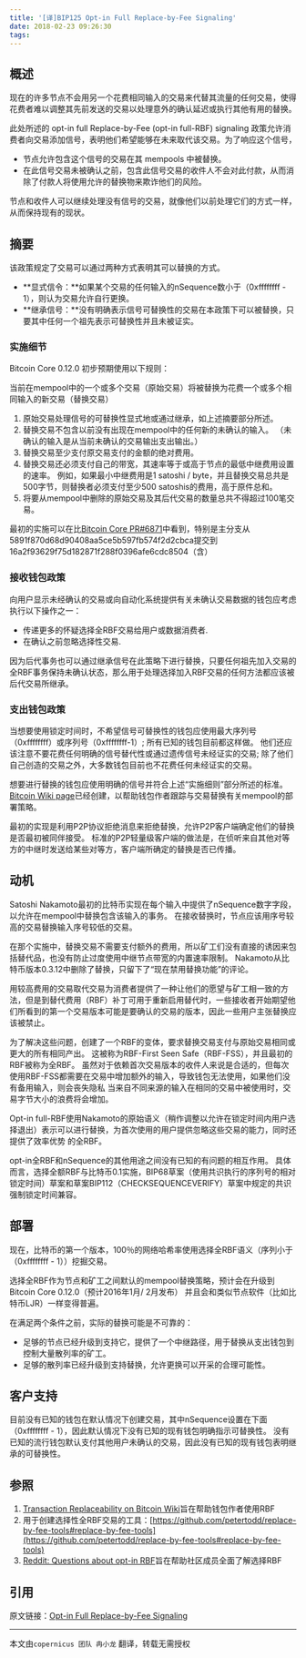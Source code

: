 ```yaml
---
title: '[译]BIP125 Opt-in Full Replace-by-Fee Signaling'
date: 2018-02-23 09:26:30
tags:
---
```

## 概述

现在的许多节点不会用另一个花费相同输入的交易来代替其流量的任何交易，使得花费者难以调整其先前发送的交易以处理意外的确认延迟或执行其他有用的替换。

此处所述的 opt-in full Replace-by-Fee (opt-in full-RBF) signaling 政策允许消费者向交易添加信号，表明他们希望能够在未来取代该交易。为了响应这个信号，

* 节点允许包含这个信号的交易在其 mempools 中被替换。
* 在此信号交易未被确认之前，包含此信号交易的收件人不会对此付款，从而消除了付款人将使用允许的替换物来欺诈他们的风险。

节点和收件人可以继续处理没有信号的交易，就像他们以前处理它们的方式一样，从而保持现有的现状。

## 摘要

该政策规定了交易可以通过两种方式表明其可以替换的方式。

* **显式信令：**如果某个交易的任何输入的nSequence数小于（0xffffffff - 1），则认为交易允许自行更换。
* **继承信号：**没有明确表示信号可替换性的交易在本政策下可以被替换，只要其中任何一个祖先表示可替换性并且未被证实。

### 实施细节

Bitcoin Core 0.12.0 初步预期使用以下规则：

当前在mempool中的一个或多个交易（原始交易）将被替换为花费一个或多个相同输入的新交易（替换交易）

1. 原始交易处理信号的可替换性显式地或通过继承，如上述摘要部分所述。
2. 替换交易不包含以前没有出现在mempool中的任何新的未确认的输入。 （未确认的输入是从当前未确认的交易输出支出输出。）
3. 替换交易至少支付原交易支付的金额的绝对费用。
4. 替换交易还必须支付自己的带宽，其速率等于或高于节点的最低中继费用设置的速率。 例如，如果最小中继费用是1 satoshi / byte，并且替换交易总共是500字节，则替换者必须支付至少500 satoshis的费用，高于原件总和。
5. 将要从mempool中删除的原始交易及其后代交易的数量总共不得超过100笔交易。

最初的实施可以在比[Bitcoin Core PR#6871](https://github.com/bitcoin/bitcoin/pull/6871)中看到，特别是主分支从5891f870d68d90408aa5ce5b597fb574f2d2cbca提交到16a2f93629f75d182871f288f0396afe6cdc8504（含）

### 接收钱包政策
向用户显示未经确认的交易或向自动化系统提供有关未确认交易数据的钱包应考虑执行以下操作之一：

* 传递更多的怀疑选择全RBF交易给用户或数据消费者.
* 在确认之前忽略选择性交易.

因为后代事务也可以通过继承信号在此策略下进行替换，只要任何祖先加入交易的全RBF事务保持未确认状态，那么用于处理选择加入RBF交易的任何方法都应该被后代交易所继承。

### 支出钱包政策
当想要使用锁定时间时，不希望信号可替换性的钱包应使用最大序列号（0xffffffff）或序列号（0xffffffff-1）; 所有已知的钱包目前都这样做。 他们还应该注意不要花费任何明确的信号替代性或通过遗传信号未经证实的交易; 除了他们自己创造的交易之外，大多数钱包目前也不花费任何未经证实的交易。

想要进行替换的钱包应使用明确的信号并符合上述“实施细则”部分所述的标准。 [Bitcoin Wiki page](https://en.bitcoin.it/wiki/Transaction_replacement)已经创建，以帮助钱包作者跟踪与交易替换有关mempool的部署策略。

最初的实现是利用P2P协议拒绝消息来拒绝替换，允许P2P客户端确定他们的替换是否最初被同伴接受。 标准的P2P轻量级客户端的做法是，在侦听来自其他对等方的中继时发送给某些对等方，客户端所确定的替换是否已传播。
## 动机

Satoshi Nakamoto最初的比特币实现在每个输入中提供了nSequence数字字段，以允许在mempool中替换包含该输入的事务。 在接收替换时，节点应该用序号较高的交易替换输入序号较低的交易。

在那个实施中，替换交易不需要支付额外的费用，所以矿工们没有直接的诱因来包括替代品，也没有防止过度使用中继节点带宽的内置速率限制。 Nakamoto从比特币版本0.3.12中删除了替换，只留下了“现在禁用替换功能”的评论。

用较高费用的交易取代交易为消费者提供了一种让他们的愿望与矿工相一致的方法，但是到替代费用（RBF）补丁可用于重新启用替代时，一些接收者开始期望他们所看到的第一个交易版本可能是要确认的交易的版本，因此一些用户主张替换应该被禁止。

为了解决这些问题，创建了一个RBF的变体，要求替换交易支付与原始交易相同或更大的所有相同产出。 这被称为RBF-First Seen Safe（RBF-FSS），并且最初的RBF被称为全RBF。 虽然对于依赖首次交易版本的收件人来说是合适的，但每次使用RBF-FSS都需要在交易中增加额外的输入，导致钱包无法使用，如果他们没有备用输入，则会丧失隐私 当来自不同来源的输入在相同的交易中被使用时，交易字节大小的浪费将会增加。

Opt-in full-RBF使用Nakamoto的原始语义（稍作调整以允许在锁定时间内用户选择退出）表示可以进行替换，为首次使用的用户提供忽略这些交易的能力，同时还提供了效率优势 的全RBF。

opt-in全RBF和nSequence的其他用途之间没有已知的有问题的相互作用。 具体而言，选择全额RBF与比特币0.1实施，BIP68草案（使用共识执行的序列号的相对锁定时间）草案和草案BIP112（CHECKSEQUENCEVERIFY）草案中规定的共识强制锁定时间兼容。

## 部署

现在，比特币的第一个版本，100％的网络哈希率使用选择全RBF语义（序列小于（0xffffffff - 1））挖掘交易。

选择全RBF作为节点和矿工之间默认的mempool替换策略，预计会在升级到Bitcoin Core 0.12.0（预计2016年1月/ 2月发布） 并且会和类似节点软件（比如比特币LJR）一样变得普遍。

在满足两个条件之前，实际的替换可能是不可靠的：

* 足够的节点已经升级到支持它，提供了一个中继路径，用于替换从支出钱包到控制大量散列率的矿工。
* 足够的散列率已经升级到支持替换，允许更换可以开采的合理可能性。

## 客户支持
目前没有已知的钱包在默认情况下创建交易，其中nSequence设置在下面（0xffffffff - 1），因此默认情况下没有已知的现有钱包明确指示可替换性。 没有已知的流行钱包默认支付其他用户未确认的交易，因此没有已知的现有钱包表明继承的可替换性。

## 参照

1. [Transaction Replaceability on Bitcoin Wiki](https://en.bitcoin.it/wiki/Transaction_replacement)旨在帮助钱包作者使用RBF
1. 用于创建选择性全RBF交易的工具：[https://github.com/petertodd/replace-by-fee-tools#replace-by-fee-tools](https://github.com/petertodd/replace-by-fee-tools#replace-by-fee-tools)
1. [Reddit: Questions about opt-in RBF](https://www.reddit.com/r/Bitcoin/comments/3urm8o/optin_rbf_is_misunderstood_ask_questions_about_it/)旨在帮助社区成员全面了解选择RBF

## 引用
原文链接：[Opt-in Full Replace-by-Fee Signaling](https://github.com/bitcoin/bips/blob/master/bip-0125.mediawiki)

***
本文由`copernicus 团队 冉小龙` 翻译，转载无需授权

